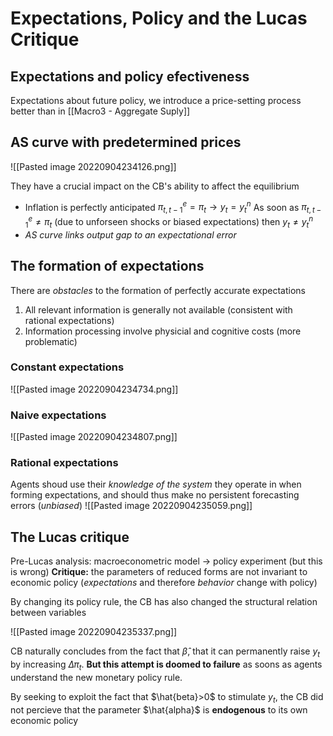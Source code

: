 # Expectations, Policy and the Lucas Critique
## Expectations and policy efectiveness
Expectations about future policy, we introduce a price-setting process better than in [[Macro3 - Aggregate Suply]]

## AS curve with predetermined prices
![[Pasted image 20220904234126.png]]

They have a crucial impact on the CB's ability to affect the equilibrium
 - Inflation is perfectly anticipated $\pi_{t,t-1}^e=\pi_t \rightarrow y_t=y_t^n$ 
	As soon as $\pi_{t,t-1}^e \neq \pi_t$ (due to unforseen shocks or biased expectations) then $y_t \neq y_t^n$  
 -  *AS curve links output gap to an expectational error*

## The formation of expectations
There are *obstacles* to the formation of perfectly accurate expectations
1. All relevant information is generally not available (consistent with rational expectations)
2. Information processing involve physicial and cognitive costs (more problematic)

### Constant expectations
![[Pasted image 20220904234734.png]]

### Naive expectations
![[Pasted image 20220904234807.png]]

### Rational expectations
Agents shoud use their *knowledge of the system* they operate in when forming expectations, and should thus make no persistent forecasting errors (*unbiased*)
![[Pasted image 20220904235059.png]]

## The Lucas critique
Pre-Lucas analysis: macroeconometric model $\rightarrow$ policy experiment (but this is wrong)
**Critique:** the parameters of reduced forms are not invariant to economic policy (*expectations* and therefore *behavior* change with policy)

By changing its policy rule, the CB has also changed the structural relation between variables 

![[Pasted image 20220904235337.png]]

CB naturally concludes from the fact that $\hat{\beta}$, that it can permanently raise $y_t$ by increasing $\Delta \pi_t$. **But this attempt is doomed to failure**  as soons as agents understand the new monetary policy rule.

By seeking to exploit the fact that $\hat{beta}>0$ to stimulate $y_t$, the CB did not percieve that the parameter $\hat{alpha}$ is **endogenous** to its own economic policy